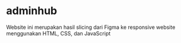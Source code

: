 # adminhub
Website ini merupakan hasil slicing dari Figma ke responsive website menggunakan HTML, CSS, dan JavaScript
      <!-- <div class="social-container">
                    <a href="#" class="social"><i class="fab fa-facebook-f"></i></a>
                    <a href="#" class="social"><i class="fab fa-google-plus-g"></i></a>
                    <a href="#" class="social"><i class="fab fa-linkedin-in"></i></a>
                </div> -->